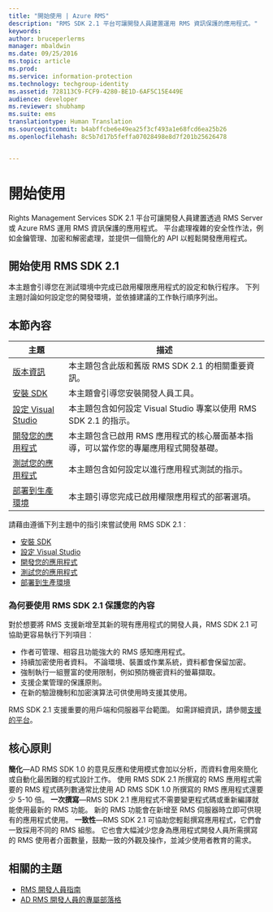 ```yaml
---
title: "開始使用 | Azure RMS"
description: "RMS SDK 2.1 平台可讓開發人員建置運用 RMS 資訊保護的應用程式。"
keywords: 
author: bruceperlerms
manager: mbaldwin
ms.date: 09/25/2016
ms.topic: article
ms.prod: 
ms.service: information-protection
ms.technology: techgroup-identity
ms.assetid: 728113C9-FCF9-4280-BE1D-6AF5C15E449E
audience: developer
ms.reviewer: shubhamp
ms.suite: ems
translationtype: Human Translation
ms.sourcegitcommit: b4abffcbe6e49ea25f3cf493a1e68fcd6ea25b26
ms.openlocfilehash: 8c5b7d17b5feffa07028498e8d7f201b25626478


---
```

# <a name="getting-started"></a>開始使用

Rights Management Services SDK 2.1 平台可讓開發人員建置透過 RMS Server 或 Azure RMS 運用 RMS 資訊保護的應用程式。 平台處理複雜的安全性作法，例如金鑰管理、加密和解密處理，並提供一個簡化的 API 以輕鬆開發應用程式。

## <a name="get-started-with-rms-sdk-21"></a>開始使用 RMS SDK 2.1

本主題會引導您在測試環境中完成已啟用權限應用程式的設定和執行程序。 下列主題討論如何設定您的開發環境，並依據建議的工作執行順序列出。

## <a name="in-this-sections"></a>本節內容

| 主題 | 描述 |
|-------|-------------|
| [版本資訊](release-notes-rtm.md) | 本主題包含此版和舊版 RMS SDK 2.1 的相關重要資訊。|
| [安裝 SDK](install-the-rms-sdk.md) | 本主題會引導您安裝開發人員工具。|
| [設定 Visual Studio](how-to-configure-a-visual-studio-project-to-use-the-ad-rms-sdk-2-0.md) | 本主題包含如何設定 Visual Studio 專案以使用 RMS SDK 2.1 的指示。|
| [開發您的應用程式](developing-your-application.md) | 本主題包含已啟用 RMS 應用程式的核心層面基本指導，可以當作您的專屬應用程式開發基礎。|
| [測試您的應用程式](how-to-set-up-your-test-environment.md) |本主題包含如何設定以進行應用程式測試的指示。|
| [部署到生產環境](deploying-your-application.md) |本主題引導您完成已啟用權限應用程式的部署選項。|


請藉由遵循下列主題中的指引來嘗試使用 RMS SDK 2.1︰

- [安裝 SDK](install-the-rms-sdk.md)
- [設定 Visual Studio](how-to-configure-a-visual-studio-project-to-use-the-ad-rms-sdk-2-0.md)
- [開發您的應用程式](developing-your-application.md)
- [測試您的應用程式](how-to-set-up-your-test-environment.md)
- [部署到生產環境](deploying-your-application.md)

### <a name="why-use-rms-sdk-21-for-protecting-your-content"></a>為何要使用 RMS SDK 2.1 保護您的內容

對於想要將 RMS 支援新增至其新的現有應用程式的開發人員，RMS SDK 2.1 可協助更容易執行下列項目︰

-   作者可管理、相容且功能強大的 RMS 感知應用程式。
-   持續加密使用者資料。 不論環境、裝置或作業系統，資料都會保留加密。
-   強制執行一組豐富的使用限制，例如預防機密資料的螢幕擷取。
-   支援企業管理的保護原則。
-   在新的驗證機制和加密演算法可供使用時支援其使用。

RMS SDK 2.1 支援重要的用戶端和伺服器平台範圍。 如需詳細資訊，請參閱[支援的平台](supported-platforms.md)。

## <a name="core-principles"></a>核心原則

**簡化**—AD RMS SDK 1.0 的意見反應和使用模式會加以分析，而資料會用來簡化或自動化最困難的程式設計工作。 使用 RMS SDK 2.1 所撰寫的 RMS 應用程式需要的 RMS 程式碼列數通常比使用 AD RMS SDK 1.0 所撰寫的 RMS 應用程式還要少 5-10 倍。
**一次撰寫**—RMS SDK 2.1 應用程式不需要變更程式碼或重新編譯就能使用最新的 RMS 功能。 新的 RMS 功能會在新增至 RMS 伺服器時立即可供現有的應用程式使用。
**一致性**—RMS SDK 2.1 可協助您輕鬆撰寫應用程式，它們會一致採用不同的 RMS 組態。 它也會大幅減少您身為應用程式開發人員所需撰寫的 RMS 使用者介面數量，鼓勵一致的外觀及操作，並減少使用者教育的需求。

## <a name="related-topics"></a>相關的主題

* [RMS 開發人員指南](developers-guide.md)
* [AD RMS 開發人員的專屬部落格](http://blogs.msdn.com/b/rms/)

 

 



<!--HONumber=Nov16_HO1-->


